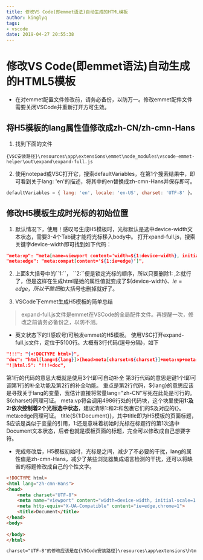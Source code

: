 ```yaml
---
title: 修改VS Code(即emmet语法)自动生成的HTML模板
author: kinglyq
tags:
- vscode
date: 2019-04-27 20:55:38
---
```

# 修改VS Code(即emmet语法)自动生成的HTML5模板

- 在对emmet配置文件修改前，请务必备份，以防万一。修改emmet配件文件需要关闭VSCode并重新打开方可生效。
## 将H5模板的lang属性值修改成zh-CN/zh-cmn-Hans

1. 找到下面的文件
```
{VSC安装路径}\resources\app\extensions\emmet\node_modules\vscode-emmet-helper\out\expand\expand-full.js
```
<!--more-->

2. 使用notepad或VSC打开它，搜索defaultVariables，在第1个搜索结果中，即可看到关于lang: 'en'的描述，将其中的en替换成zh-cmn-Hans并保存即可。
```js
defaultVariables = { lang: 'en', locale: 'en-US', charset: 'UTF-8' }。
```

## 修改H5模板生成时光标的初始位置

1. 默认情况下，使用！感叹号生成H5模板时，光标默认是选中device-width文本状态，需要3-4个Tab键才能将光标移入body中。
打开xpand-full.js，搜索关键字device-width即可找到如下代码：
```json
"meta:vp": "meta[name=viewport content='width=${1:device-width}, initial-scale=${2:1.0}']",
"meta:edge": "meta:compat[content='${1:ie=edge}']",
```

2. 上面$大括号中的``1:``， ``2:``便是锁定光标的顺序，所以只要删除1: ,2:就行了，但是这样在生成html是她的属性值就变成了${device-width}、${ie=edge}，所以干脆把$和大括号也删掉就好了。

2. VSCode下emmet生成H5模板的简单总结

> expand-full.js文件是emmet在VSCode的全局配件文件。再提醒一次，修改之前请务必备份之，以防不测。

- 英文状态下的!(感叹号)可触发emmet的H5模板。
使用VSC打开expand-full.js文件，定位于5100行。大概有3行代码(逗号分隔)，如下
```json
"!!!": "{<!DOCTYPE html>}", 
"doc": "html[lang=${lang}]>(head>meta[charset=${charset}]+meta:vp+meta:edge+title{${1:Document}})+body", 
"!|html:5": "!!!+doc",
```
第1行的代码的意思大概就是使用3个!即可自动补全<!DOCTYPE html> 
第3行代码的意思是键1个!即可调第1行的补全功能及第2行的补全功能。
重点是第2行代码，${lang}的意思应该是寻找关于lang的变量，我估计直接将常量lang="zh-CN"写死在此处是可行的。${charset}同理可证。
meta:vp将会调用4986行处的代码块，这个块里使用**1:及2:依次控制着2个光标选中状态**，建议清除1:和2:和包裹它们的$及对应的{}。meta:edge同理可证。
title{${1:Document}}，其中title即为H5模板的页面标题，$应该是类似于变量的引用，1:还是意味着初始时光标在标题行的第1次选中Document文本状态，后者也就是模板页面的标题，完全可以修改成自己想要字符。

- 完成修改后，H5模板初始时，光标是<body></body>之间，减少了不必要的干扰，lang的属性值是zh-cmn-Hans，减少了某些浏览器集成语言检测的干扰，还可以将缺省的标题修改成自己的个性文字。

```html
<!DOCTYPE html>
<html lang="zh-cmn-Hans">
<head>
    <meta charset="UTF-8">
    <meta name="viewport" content="width=device-width, initial-scale=1.0">
    <meta http-equiv="X-UA-Compatible" content="ie=edge,chrome=1">
    <title>Document</title>
</head>
<body>
    
</body>
</html>

charset="UTF-8"的修改应该是在{VSCode安装路径}\resources\app\extensions\html\snippets\html.snippets.json文件中进行。
```